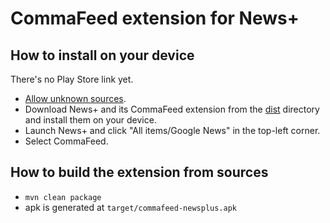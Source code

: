 CommaFeed extension for News+
=============================

How to install on your device
-----------------------------

There's no Play Store link yet. 

- [Allow unknown sources](http://developer.android.com/distribute/open.html#unknown-sources).
- Download News+ and its CommaFeed extension from the [dist](https://github.com/Athou/commafeed-newsplus/tree/master/dist) directory and install them on your device.
- Launch News+ and click "All items/Google News" in the top-left corner. 
- Select CommaFeed.



How to build the extension from sources
---------------------------------------

- `mvn clean package`
- apk is generated at `target/commafeed-newsplus.apk`